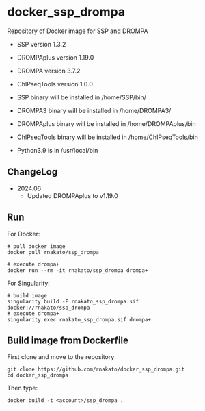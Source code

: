 # docker_ssp_drompa
Repository of Docker image for SSP and DROMPA

- SSP version 1.3.2
- DROMPAplus version 1.19.0
- DROMPA version 3.7.2
- ChIPseqTools version 1.0.0

- SSP binary will be installed in /home/SSP/bin/
- DROMPA3 binary will be installed in /home/DROMPA3/
- DROMPAplus binary will be installed in /home/DROMPAplus/bin
- ChIPseqTools binary will be installed in /home/ChIPseqTools/bin
- Python3.9 is in /usr/local/bin


## ChangeLog

- 2024.06
  - Updated DROMPAplus to v1.19.0


## Run

For Docker:

    # pull docker image
    docker pull rnakato/ssp_drompa

    # execute drompa+
    docker run --rm -it rnakato/ssp_drompa drompa+

For Singularity:

    # build image
    singularity build -F rnakato_ssp_drompa.sif docker://rnakato/ssp_drompa
    # execute drompa+
    singularity exec rnakato_ssp_drompa.sif drompa+

## Build image from Dockerfile
First clone and move to the repository

    git clone https://github.com/rnakato/docker_ssp_drompa.git
    cd docker_ssp_drompa

Then type:

    docker build -t <account>/ssp_drompa .
